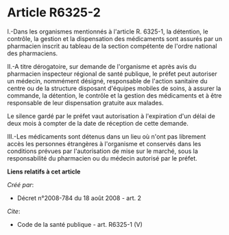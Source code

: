 # Article R6325-2

I.-Dans les organismes mentionnés à l'article R. 6325-1, la détention, le contrôle, la gestion et la dispensation des
médicaments sont assurés par un pharmacien inscrit au tableau de la section compétente de l'ordre national des pharmaciens. 

II.-A titre dérogatoire, sur demande de l'organisme et après avis du pharmacien inspecteur régional de santé publique, le
préfet peut autoriser un médecin, nommément désigné, responsable de l'action sanitaire du centre ou de la structure disposant
d'équipes mobiles de soins, à assurer la commande, la détention, le contrôle et la gestion des médicaments et à être
responsable de leur dispensation gratuite aux malades. 

Le silence gardé par le préfet vaut autorisation à l'expiration d'un délai de deux mois à compter de la date de réception de
cette demande. 

III.-Les médicaments sont détenus dans un lieu où n'ont pas librement accès les personnes étrangères à l'organisme et
conservés dans les conditions prévues par l'autorisation de mise sur le marché, sous la responsabilité du pharmacien ou du
médecin autorisé par le préfet.

**Liens relatifs à cet article**

_Créé par_:

  - Décret n°2008-784 du 18 août 2008 - art. 2

_Cite_:

  - Code de la santé publique - art. R6325-1 (V)
